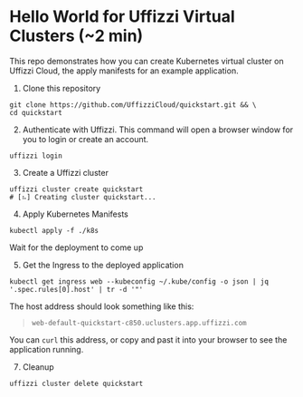 # Hello World for Uffizzi Virtual Clusters (~2 min)

This repo demonstrates how you can create Kubernetes virtual cluster on Uffizzi Cloud, the apply manifests for an example application.

1. Clone this repository
```
git clone https://github.com/UffizziCloud/quickstart.git && \
cd quickstart
```

2. Authenticate with Uffizzi. This command will open a browser window for you to login or create an account.
```
uffizzi login
```

3. Create a Uffizzi cluster
```
uffizzi cluster create quickstart
# [⠦] Creating cluster quickstart...
```

4. Apply Kubernetes Manifests
```
kubectl apply -f ./k8s
```
Wait for the deployment to come up  

5. Get the Ingress to the deployed application  
```
kubectl get ingress web --kubeconfig ~/.kube/config -o json | jq '.spec.rules[0].host' | tr -d '"'
```

The host address should look something like this:  
> `web-default-quickstart-c850.uclusters.app.uffizzi.com`  

You can `curl` this address, or copy and past it into your browser to see the application running.

7. Cleanup
```
uffizzi cluster delete quickstart
```
